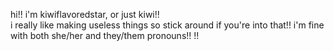 hi!! i'm kiwiflavoredstar, or just kiwi!! <br>
i really like making useless things so stick around if you're into that!!
i'm fine with both she/her and they/them pronouns!!
!!
